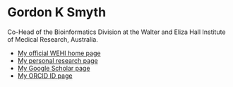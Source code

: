 # Gordon K Smyth

Co-Head of the Bioinformatics Division at the Walter and Eliza Hall Institute of Medical Research, Australia.

* [My official WEHI home page](http://www.wehi.edu.au/people/gordon-smyth)
* [My personal research page](http://www.statsci.org/smyth)
* [My Google Scholar page](https://scholar.google.com.au/citations?user=k1z6axEAAAAJ&hl=en)
* [My ORCID ID page](https://orcid.org/0000-0001-9221-2892)

<a href="https://doi.org/10.1007/978-1-4419-0118-7"><img href="DunnSmythGLMs.jpg"></a>
